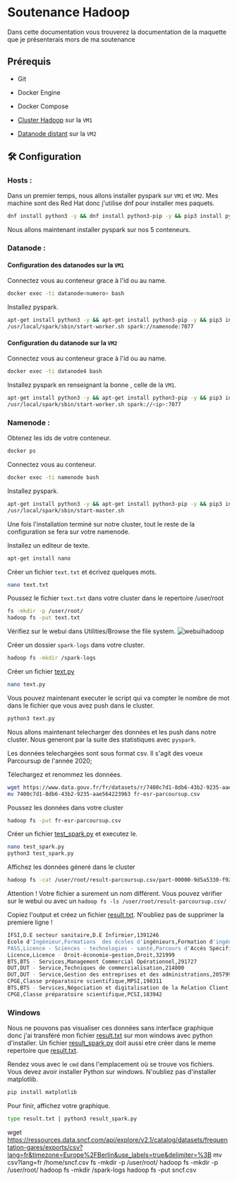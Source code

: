 
# Soutenance Hadoop

Dans cette documentation vous trouverez la documentation de la maquette que je présenterais mors de ma soutenance



## Prérequis

- Git

- Docker Engine

- Docker Compose

- [Cluster Hadoop](https://github.com/baha1218/HadoopCluster) sur la `VM1`

- [Datanode distant](https://github.com/baha1218/HadoopDatanode) sur la `VM2`

## 🛠 Configuration

### Hosts : 

Dans un premier temps, nous allons installer pyspark sur `VM1` et `VM2`. Mes machine sont des Red Hat donc j'utilise dnf pour installer mes paquets.

```bash
dnf install python3 -y && dnf install python3-pip -y && pip3 install pyspark
```

Nous allons maintenant installer pyspark sur nos 5 conteneurs. 



### Datanode : 

#### Configuration des datanodes sur la `VM1`


Connectez vous au conteneur grace à l'id ou au name.

```bash
docker exec -ti datanode<numero> bash
```

Installez pyspark.
```bash
apt-get install python3 -y && apt-get install python3-pip -y && pip3 install pyspark
/usr/local/spark/sbin/start-worker.sh spark://namenode:7077
```

#### Configuration du datanode sur la `VM2`

Connectez vous au conteneur grace à l'id ou au name.

```bash
docker exec -ti datanode4 bash
```

Installez pyspark en renseignant la bonne <ip>, celle de la `VM1`.
```bash
apt-get install python3 -y && apt-get install python3-pip -y && pip3 install pyspark
/usr/local/spark/sbin/start-worker.sh spark://<ip>:7077
```

### Namenode : 

Obtenez les ids de votre conteneur.

```bash
docker ps
```

Connectez vous au conteneur.

```bash
docker exec -ti namenode bash
```

Installez pyspark.
```bash
apt-get install python3 -y && apt-get install python3-pip -y && pip3 install pyspark
/usr/local/spark/sbin/start-master.sh
```
Une fois l'installation terminé sur notre cluster, tout le reste de la configuration se fera sur votre namenode.

Installez un editeur de texte.

```bash
apt-get install nano
```
Créer un fichier `text.txt` et écrivez quelques mots.
```bash
nano text.txt
```
Poussez le fichier `text.txt` dans votre cluster dans le repertoire /user/root
```bash
fs -mkdir -p /user/root/
hadoop fs -put text.txt
```
Vérifiez sur le webui dans Utilities/Browse the file system.
![webuihadoop](.gitignore/hadoop.png)

Créer un dossier `spark-logs` dans votre cluster.
```bash
hadoop fs -mkdir /spark-logs
```

Créer un fichier [text.py](https://github.com/baha1218/HadoopPython/blob/main/file/text.py)
```bash
nano text.py
```

Vous pouvez maintenant executer le script qui va compter le nombre de mot dans le fichier que vous avez push dans le cluster.
```bash
python3 text.py
```

Nous allons maintenant telecharger des données et les push dans notre cluster. Nous generont par la suite des statistiques avec `pyspark`.

Les données telechargées sont sous format csv. Il s'agit des voeux Parcoursup de l'année 2020;

Télechargez et renommez les données.

```bash
wget https://www.data.gouv.fr/fr/datasets/r/7400c7d1-8db6-43b2-9235-aae564223963 
mv 7400c7d1-8db6-43b2-9235-aae564223963 fr-esr-parcoursup.csv
```

Poussez les données dans votre cluster
```bash
hadoop fs -put fr-esr-parcoursup.csv
```
Créer un fichier [test_spark.py](https://github.com/baha1218/HadoopPython/blob/main/file/test_spark.py) et executez le.
```bash
nano test_spark.py
python3 test_spark.py
```

Affichez les données géneré dans le cluster
```bash
hadoop fs -cat /user/root/result-parcoursup.csv/part-00000-9d5a5330-f923-4806-a095-dd8740e8a120-c000.csv
```
Attention ! Votre fichier a surement un nom différent. Vous pouvez vérifier sur le webui ou avec un `hadoop fs -ls /user/root/result-parcoursup.csv/`

Copiez l'output et créez un fichier [result.txt](https://github.com/baha1218/HadoopPython/blob/main/file/result.txt). N'oubliez pas de supprimer la premiere ligne !
```bash
IFSI,D.E secteur sanitaire,D.E Infirmier,1391246
Ecole d'Ingénieur,Formations  des écoles d'ingénieurs,Formation d'ingénieur Bac + 5,626037
PASS,Licence - Sciences - technologies - santé,Parcours d'Accès Spécifique Santé (PASS),512607
Licence,Licence - Droit-économie-gestion,Droit,321999
BTS,BTS - Services,Management Commercial Opérationnel,291727
DUT,DUT - Service,Techniques de commercialisation,214800
DUT,DUT - Service,Gestion des entreprises et des administrations,205799
CPGE,Classe préparatoire scientifique,MPSI,198311
BTS,BTS - Services,Négociation et digitalisation de la Relation Client,193432
CPGE,Classe préparatoire scientifique,PCSI,183942
```
### Windows 

Nous ne pouvons pas visualiser ces données sans interface graphique donc j'ai transféré mon fichier [result.txt](https://github.com/baha1218/HadoopPython/blob/main/file/result.txt) sur mon windows avec python d'installer. Un fichier [result_spark.py](https://github.com/baha1218/HadoopPython/blob/main/file/result_spark.py) doit aussi etre créer dans le meme repertoire que [result.txt](https://github.com/baha1218/HadoopPython/blob/main/file/result.txt).

Rendez vous avec le `cmd` dans l'emplacement où se trouve vos fichiers.
Vous devez avoir installer Python sur windows. N'oubliez pas d'installer matplotlib.
```bash
pip install matplotlib
```
Pour finir, affichez votre graphique.
```bash
type result.txt | python3 result_spark.py
```

wget https://ressources.data.sncf.com/api/explore/v2.1/catalog/datasets/frequentation-gares/exports/csv?lang=fr&timezone=Europe%2FBerlin&use_labels=true&delimiter=%3B
mv csv\?lang\=fr /home/sncf.csv
fs -mkdir -p /user/root/
hadoop fs -mkdir -p /user/root/
hadoop fs -mkdir /spark-logs
hadoop fs -put sncf.csv
